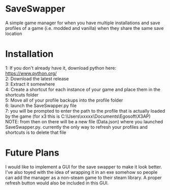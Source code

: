 # SaveSwapper
A simple game manager for when you have multiple installations and save profiles of a game (i.e. modded and vanilla) when they share the same save location

# Installation
1: If you don't already have it, download python here: https://www.python.org/  
2: Download the latest release  
3: Extract it somewhere  
4: Create a shortcut for each instance of your game and place them in the shortcuts folder  
5: Move all of your profile backups into the profile folder  
6: launch the SaveSwapper.py file  
7: you will be prompted to enter the path to the profile that is actually loaded by the game (for x3 this is C:\Users\xxxxx\Documents\Egosoft\X3AP)  
NOTE: from then on there will be a new file (Data.json) where you launched SaveSwapper.py. currently the only way to refresh your profiles and shortcuts is to delete that file 

# Future Plans
I would like to implement a GUI for the save swapper to make it look better. I've also toyed with the idea of wrapping it in an exe somehow so people can add the manager as a non-steam game to their steam library. A proper refresh button would also be included in this GUI.
